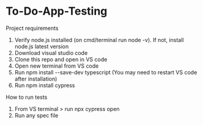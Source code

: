 # To-Do-App-Testing
Project requirements
1. Verify node.js installed (on cmd/terminal run node -v). If not, install node.js latest version
2. Download visual studio code
3. Clone this repo and open in VS code
4. Open new terminal from VS code
5. Run npm install --save-dev typescript (You may need to restart VS code after installation)
6. Run npm install cypress

How to run tests
1. From VS terminal > run npx cypress open
2. Run any spec file
